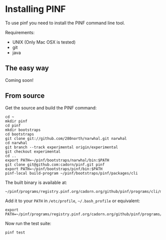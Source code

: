 
Installing PINF
===============

To use pinf you need to install the PINF command line tool.

Requirements:

  * UNIX (Only Mac OSX is tested)
  * git
  * java


The easy way
------------

Coming soon!


From source
-----------

Get the source and build the PINF command:

    cd ~
    mkdir pinf
    cd pinf
    mkdir bootstraps
    cd bootstraps
    git clone git://github.com/280north/narwhal.git narwhal
    cd narwhal
    git branch --track experimental origin/experimental
    git checkout experimental
    cd ..
    export PATH=~/pinf/bootstraps/narwhal/bin:$PATH
    git clone git@github.com:cadorn/pinf.git pinf
    export PATH=~/pinf/bootstraps/pinf/bin:$PATH
    pinf-local build-program ~/pinf/bootstraps/pinf/packages/cli

The built binary is available at:

    ~/pinf/programs/registry.pinf.org/cadorn.org/github/pinf/programs/cli/master/bin/pinf

Add it to your `PATH` in `/etc/profile`, `~/.bash_profile` or equivalent:

    export PATH=~/pinf/programs/registry.pinf.org/cadorn.org/github/pinf/programs/cli/master/bin:$PATH

Now run the test suite:

    pinf test
